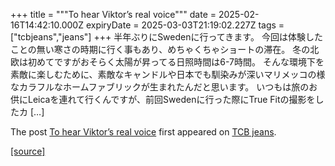 +++
title = """To hear Viktor’s real voice"""
date = 2025-02-16T14:42:10.000Z
expiryDate = 2025-03-03T21:19:02.227Z
tags = ["tcbjeans","jeans"]
+++
半年ぶりにSwedenに行ってきます。 今回は体験したことの無い寒さの時期に行く事もあり、めちゃくちゃショートの滞在。 冬の北欧は初めてですがおそらく太陽が昇ってる日照時間は6-7時間。 そんな環境下を素敵に楽しむために、素敵なキャンドルや日本でも馴染みが深いマリメッコの様なカラフルなホームファブリックが生まれたんだと思います。 いつもは旅のお供にLeicaを連れて行くんですが、前回Swedenに行った際にTrue Fitの撮影をしたカ \[…\]

The post [To hear Viktor’s real voice](http://tcbjeans.com/2025/02/16/51284) first appeared on [TCB jeans](http://tcbjeans.com).

[[source]](http://tcbjeans.com/2025/02/16/51284)
